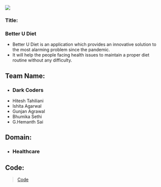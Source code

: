 <img src="https://github.com/HemanthSai7/DarkCoders/blob/main/Dark%20Coders/images/diet-platter-13.jpg">

### Title:
### Better U Diet
- Better U Diet is an application which provides an innovative solution to the most alarming problem since the pandemic.
- It will help the people facing health issues to maintain a proper diet routine without any difficulty.

## Team Name: 
- ### Dark Coders
- Hitesh Tahiliani
- Ishita Agarwal 
- Gunjan Agrawal
- Bhumika Sethi
- G.Hemanth Sai

## Domain:
- ### Healthcare

## Code:
> [Code](https://github.com/HemanthSai7/DarkCoders/tree/main/Dark%20Coders)
